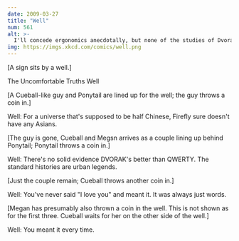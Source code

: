 ```yaml
---
date: 2009-03-27
title: "Well"
num: 561
alt: >-
  I'll concede ergonomics anecdotally, but none of the studies of Dvorak were at all rigorous (the most-cited Navy study was overseen by Dvorak himself). And the 'slow typists down' thing is a myth. Also EMACS RULES VI DROOLS WOOOOOOO!
img: https://imgs.xkcd.com/comics/well.png
---
```

[A sign sits by a well.]

The Uncomfortable Truths Well

[A Cueball-like guy and Ponytail are lined up for the well; the guy throws a coin in.]

Well: For a universe that's supposed to be half Chinese, Firefly sure doesn't have any Asians.

[The guy is gone, Cueball and Megsn arrives as a couple lining up behind Ponytail; Ponytail throws a coin in.]

Well: There's no solid evidence DVORAK's better than QWERTY. The standard histories are urban legends.

[Just the couple remain; Cueball throws another coin in.]

Well: You've never said "I love you" and meant it. It was always just words.

[Megan has presumably also thrown a coin in the well. This is not shown as for the first three. Cueball waits for her on the other side of the well.]

Well: You meant it every time.